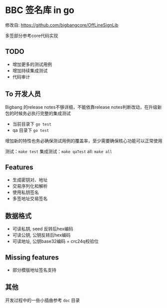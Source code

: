 # BBC 签名库 in go

修改自: https://github.com/bigbangcore/OffLineSignLib

多签部分参考core代码实现

## TODO
- 增加更多的测试用例
- 增加持续集成测试
- 代码审计

## To 开发人员
Bigbang 的release notes不够详细，不能依靠release notes判断改动，在升级新包的时候务必执行完整的集成测试

- 当前目录下 `go test `
- qa 目录下 `go test`

增加新的特性也务必确保测试用例的覆盖率，至少需要确保核心功能可以正常使用

测试：`make test`
集成测试：`make qaTest`
all: `make all`

## Features

- 生成密钥对、地址
- 交易序列化和解析
- 使用私钥签名
- 多签地址交易签名

## 数据格式
- 可读私钥, seed 反转后hex编码
- 可读公钥, 公钥反转后hex编码
- 可读地址, 公钥base32编码 + crc24q校验位

## Missing features

- 部分模版地址签名支持


## 其他

开发过程中的一些小插曲参考 `doc` 目录

